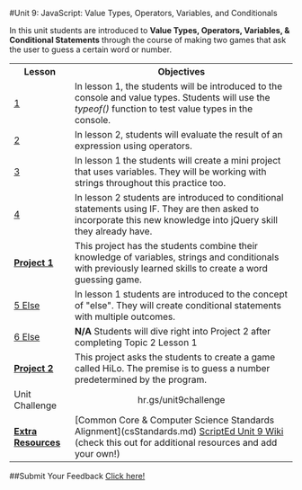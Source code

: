 #Unit 9: JavaScript: Value Types, Operators, Variables, and Conditionals

In this unit students are introduced to **Value Types, Operators, Variables, & Conditional Statements** through the course of making two games that ask the user to guess a certain word or number.
<table>
<tr>
	<th>Lesson</th>
	<th>Objectives</th>
</tr>
<tr>
	<td><a href=""> 1 </a></td>
	<td>In lesson 1, the students will be introduced to the console and value types. Students will use the <em>typeof()</em> function to test value types in the console.   </td>
</tr>
<tr>
	<td><a href=""> 2 </a></td>
	<td>In lesson 2, students will evaluate the result of an expression using operators. </td>
</tr>
<tr>
	<td><a href=""> 3  </a></td>
	<td>In lesson 1 the students will create a mini project that uses variables. They will be working with strings throughout this practice too.   </td>
</tr>
<tr>
	<td><a href=""> 4  </a></td>
	<td>In lesson 2 students are introduced to conditional statements using IF. They are then asked to incorporate this new knowledge into jQuery skill they already have.</td>
</tr>
<tr>
	<td><strong><a href="">Project 1</a></strong></td>
	<td colspan="2">This project has the students combine their knowledge of variables, strings and conditionals with previously learned skills to create a word guessing game.</td>
</tr>

<tr>
	<td><a href="">5 Else</a></td>
	<td>In lesson 1 students are introduced to the concept of "else". They will create conditional statements with multiple outcomes.  </td>
	
</tr>
<tr>
	<td><a href="">6 Else</a></td>
	<td><strong>N/A</strong> Students will dive right into Project 2 after completing Topic 2 Lesson 1 </td>
</tr>

<tr>
	<td><strong><a href="">Project 2</a></strong></td>
	<td colspan="2">This project asks the students to create a game called HiLo. The premise is to guess a number predetermined by the program.</td>
</tr>
<tr>
	<td > Unit Challenge </td>
	<td align="center" colspan="2"> hr.gs/unit9challenge </td>
</tr>
<tr>
	<td><strong><a href="">Extra Resources</a></strong></td>
	<td colspan="2">
		[Common Core & Computer Science Standards Alignment](csStandards.md)
		<a href="https://github.com/ScriptEdcurriculum/curriculum2016/wiki/foundationsCourse#unit-9-conditionals-variables--strings">ScriptEd Unit 9 Wiki</a> (check this out for additional resources and add your own!)
	</td>
</tr>


</table>


##Submit Your Feedback
<a href="https://docs.google.com/forms/d/e/1FAIpQLSfx0wkLyw_jSOhWR2yY8GTR8TV2NXYZc40us7aPHnl9bO6WAQ/viewform">Click here!</a></td>


